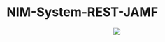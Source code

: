 # NIM-System-REST-JAMF
<p align="center">
<img src="https://user-images.githubusercontent.com/24281600/193328742-97cd8b6a-aad3-48b3-818b-0a75dc1357a1.png" />
</p>
